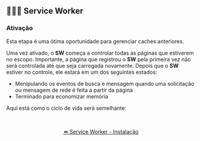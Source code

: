 ## 👷👷👷 Service Worker

### Ativação

Esta etapa é uma ótima oportunidade para gerenciar caches anteriores.

Uma vez ativado, o **SW** começa a controlar todas as páginas que estiverem no escopo. Importante, a página que registrou o **SW** pela primeira vez não será controlada até que  seja carregada novamente. Depois que o **SW** estiver no controle, ele estará em um dos seguintes estados:

- Menipulando os eventos de busca e mensagem quando uma solicitação ou mensagem de rede é feita a partir da página
- Terminado para economizar memória

Aqui está como o ciclo de vida será semelhante:

<br>

<p align="center">
  <a href="service-worker_instalation.md#-service-worker">⏪️ Service Worker - Instalação</a>
</p>